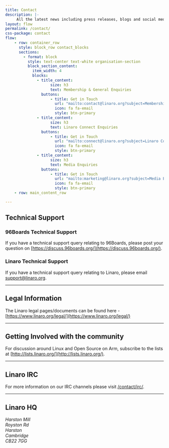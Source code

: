 ```yaml
---
title: Contact
description: |-
     All the latest news including press releases, blogs and social media as well as Linaro events.
layout: flow
permalink: /contact/
css-package: contact
flow:
    - row: container_row
      style: block_row contact_blocks
      sections:
        - format: block
          style: text-center text-white organisation-section
          block_section_content:
            item_width: 4
            blocks:
              - title_content:
                    size: h3
                    text: Membership & General Enquiries
                buttons:
                    - title: Get in Touch
                      url: "mailto:contact@linaro.org?subject=Membership & General Enquiries"
                      icon: fa fa-email
                      style: btn-primary
              - title_content:
                    size: h3
                    text: Linaro Connect Enquiries
                buttons:
                    - title: Get in Touch
                      url: "mailto:connect@linaro.org?subject=Linaro Connect Enquiries"
                      icon: fa fa-email
                      style: btn-primary
              - title_content:
                    size: h3
                    text: Media Enquiries
                buttons:
                    - title: Get in Touch
                      url: "mailto:marketing@linaro.org?subject=Media Enquiries"
                      icon: fa fa-email
                      style: btn-primary
    - row: main_content_row

---
```

## Technical Support

### 96Boards Technical Support

If you have a technical support query relating to 96Boards, please post your question on
[https://discuss.96boards.org/](https://discuss.96boards.org/).

### Linaro Technical Support

If you have a technical support query relating to Linaro, please email [support@linaro.org](mailto:support@linaro.org).

***

## Legal Information

The Linaro legal pages/documents can be found here - [https://www.linaro.org/legal/](https://www.linaro.org/legal/)

***

## Getting Involved with the community

For discussion around Linux and Open Source on Arm, subscribe to the lists at [http://lists.linaro.org/](http://lists.linaro.org/).

***

## Linaro IRC

For more information on our IRC channels please visit [/contact/irc/](/contact/irc/).

***

## Linaro HQ

<address>
Harston Mill<br/>
Royston Rd<br/>
Harston<br/>
Cambridge<br/>
CB22 7GG<br/>
</address>
